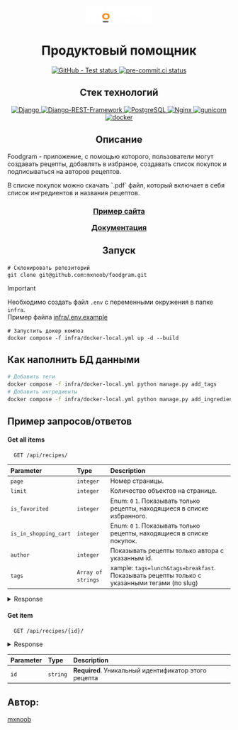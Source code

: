 
<p align="center">
    <img src="backend/data/logo.png" width="150">
</p>

<h1 align="center">Продуктовый помощник</h1>

<p align="center">
    <a href="https://github.com/mxnoob/foodgram/actions?query=workflow:CI/CD">
        <img alt="GitHub - Test status" src="https://github.com/mxnoob/foodgram/actions/workflows/main.yml/badge.svg">
    </a>
    <a href="https://results.pre-commit.ci/latest/github/mxnoob/foodgram/main">
        <img alt="pre-commit.ci status" src="https://results.pre-commit.ci/badge/github/mxnoob/foodgram/main.svg">
    </a>
</p>
<h2 align="center">Стек технологий</h2>

<p align="center">
    <a href="https://www.djangoproject.com/">
        <img alt="Django" src="https://img.shields.io/badge/django-%23092E20.svg?style=for-the-badge&logo=django&logoColor=white">
    </a>
    <a href="https://www.django-rest-framework.org/">
        <img alt="Django-REST-Framework" src="https://img.shields.io/badge/DJANGO-REST-ff1709?style=for-the-badge&logo=django&logoColor=white&color=ff1709&labelColor=gray">
    </a>
    <a href="https://www.postgresql.org/">
        <img alt="PostgreSQL" src="https://img.shields.io/badge/postgres-%23316192.svg?style=for-the-badge&logo=postgresql&logoColor=white">
    </a>
    <a href="https://nginx.org/ru/">
        <img alt="Nginx" src="https://img.shields.io/badge/nginx-%23009639.svg?style=for-the-badge&logo=nginx&logoColor=white">
    </a>
    <a href="https://gunicorn.org/">
        <img alt="gunicorn" src="https://img.shields.io/badge/gunicorn-%298729.svg?style=for-the-badge&logo=gunicorn&logoColor=white">
    </a>
    <a href="https://www.docker.com/">
        <img alt="docker" src="https://img.shields.io/badge/docker-%230db7ed.svg?style=for-the-badge&logo=docker&logoColor=white">
    </a>
</p>
<h2 align="center">Описание</h2>

<p>
    Foodgram - приложение, с помощью которого, пользователи могут создавать рецепты, добавлять в избраное, создавать список покупок и подписываться на авторов рецептов.</p>
    <p>В списке покупок можно скачать `.pdf` файл, который включает в себя список ингредиентов и названия рецептов.
</p>

<h3 align="center">
    <a href="http://foodgrm.hopto.org">Пример сайта</a><p></p>
    <a href="http://foodgrm.hopto.org/api/docs/">Документация</a>
</h3>


<h2 align="center">Запуск</h2>

```shell
# Склонировать репозиторий
git clone git@github.com:mxnoob/foodgram.git
```

> [!IMPORTANT]
> Необходимо создать файл `.env` с переменными окружения в папке `infra`.</br>
> Пример файла [infra/.env.example](https://github.com/mxnoob/foodgram/blob/6144c03a787cb75549b26c2059937192cce50b0a/infra/.env.example#L1-L13)


```shell
# Запустить докер композ
docker compose -f infra/docker-local.yml up -d --build
```
## Как наполнить БД данными

```bash
# Добавить теги
docker compose -f infra/docker-local.yml python manage.py add_tags
# Добавить ингредиенты
docker compose -f infra/docker-local.yml python manage.py add_ingredients
```


## Пример запросов/ответов

#### Get all items

```http
  GET /api/recipes/
```

| Parameter | Type     | Description                                                            |
| :-------- | :------- |:-----------------------------------------------------------------------|
| `page` | `integer` | Номер страницы.                                                        |
| `limit` | `integer` | Количество объектов на странице.                                       |
| `is_favorited` | `integer` | Enum: `0` `1`. Показывать только рецепты, находящиеся в списке избранного. |
| `is_in_shopping_cart` | `integer` | Enum: `0` `1`. Показывать только рецепты, находящиеся в списке покупок. |
| `author` | `integer` | Показывать рецепты только автора с указанным id.                                                        |
| `tags` | `Array of strings` | xample: `tags=lunch&tags=breakfast`. Показывать рецепты только с указанными тегами (по slug)                                            |

<details>
<summary>Response</summary>

```json
{
  "count": 123,
  "next": "http://foodgram.example.org/api/recipes/?page=4",
  "previous": "http://foodgram.example.org/api/recipes/?page=2",
  "results": [
    {
      "id": 0,
      "tags": [
        {
          "id": 0,
          "name": "Завтрак",
          "slug": "breakfast"
        }
      ],
      "author": {
        "email": "user@example.com",
        "id": 0,
        "username": "string",
        "first_name": "Вася",
        "last_name": "Иванов",
        "is_subscribed": false,
        "avatar": "http://foodgram.example.org/media/users/image.png"
      },
      "ingredients": [
        {
          "id": 0,
          "name": "Картофель отварной",
          "measurement_unit": "г",
          "amount": 1
        }
      ],
      "is_favorited": true,
      "is_in_shopping_cart": true,
      "name": "string",
      "image": "http://foodgram.example.org/media/recipes/images/image.png",
      "text": "string",
      "cooking_time": 1
    }
  ]
}
```
</details>

#### Get item

```http
  GET /api/recipes/{id}/
```
<details>
<summary>Response</summary>

```json
{
  "id": 0,
  "tags": [
    {
      "id": 0,
      "name": "Завтрак",
      "slug": "breakfast"
    }
  ],
  "author": {
    "email": "user@example.com",
    "id": 0,
    "username": "string",
    "first_name": "Вася",
    "last_name": "Иванов",
    "is_subscribed": false,
    "avatar": "http://foodgram.example.org/media/users/image.png"
  },
  "ingredients": [
    {
      "id": 0,
      "name": "Картофель отварной",
      "measurement_unit": "г",
      "amount": 1
    }
  ],
  "is_favorited": true,
  "is_in_shopping_cart": true,
  "name": "string",
  "image": "http://foodgram.example.org/media/recipes/images/image.png",
  "text": "string",
  "cooking_time": 1
}
```
</details>

| Parameter | Type     | Description                                            |
| :-------- | :------- |:-------------------------------------------------------|
| `id`      | `string` | **Required**. Уникальный идентификатор этого рецепта  |

## Автор:

[mxnoob](https://www.github.com/mxnoob)
